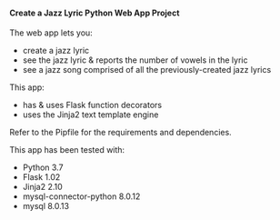 #### Create a Jazz Lyric Python Web App Project

The web app lets you:
- create a jazz lyric
- see the jazz lyric & reports the number of vowels in the lyric
- see a jazz song comprised of all the previously-created jazz lyrics

This app:
- has & uses Flask function decorators
- uses the Jinja2 text template engine

Refer to the Pipfile for the requirements and dependencies.

This app has been tested with:
- Python 3.7	
- Flask 1.02
- Jinja2 2.10
- mysql-connector-python 8.0.12
- mysql 8.0.13
